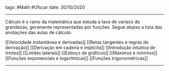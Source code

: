 tags: #Math #Ufscar
date: 30/10/2020

---

Cálculo é o ramo da matemática que estuda a taxa de variaćo de grandezas, geramente representadas por funções. Segue abaixo a lista das anotações das aulas de cálculo:

[[Velocidade instantânea e derivadas]]
[[Retas tangentes e regras de derivação]]
[[Derivação em cadeira e implícita]]
[[Introdução intuitiva de limites]]
[[Limites laterais]]
[[Esboço de gráficos]]
[[Máximos e mínimos]]
[[Funções exponenciais e logarítmicas]]
[[Funções trigonométricas]]

---